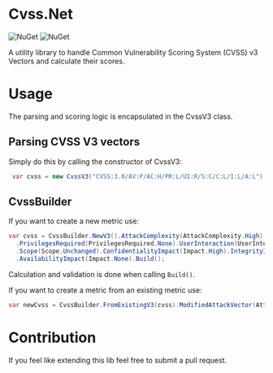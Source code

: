 # Cvss.Net

![NuGet](https://img.shields.io/nuget/v/Cvss.Net.svg)
![NuGet](https://img.shields.io/nuget/dt/Cvss.Net.svg)

A utility library to handle Common Vulnerability Scoring System (CVSS) v3 Vectors and calculate their scores.

# Usage

The parsing and scoring logic is encapsulated in the CvssV3 class.

## Parsing CVSS V3 vectors

Simply do this by calling the constructor of CvssV3:
```C#
 var cvss = new CvssV3("CVSS:3.0/AV:P/AC:H/PR:L/UI:R/S:C/C:L/I:L/A:L");
```

## CvssBuilder

If you want to create a new metric use:
```C#
var cvss = CvssBuilder.NewV3().AttackComplexity(AttackComplexity.High).AttackVector(AttackVector.Physical)
  .PrivilegesRequired(PrivilegesRequired.None).UserInteraction(UserInteraction.None)
  .Scope(Scope.Unchanged).ConfidentialityImpact(Impact.High).IntegrityImpact(Impact.Low)
  .AvailabilityImpact(Impact.None).Build();
```
Calculation and validation is done when calling `Build()`.

If you want to create a metric from an existing metric use:
```C#
var newCvss = CvssBuilder.FromExistingV3(cvss).ModifiedAttackVector(AttackVector.Local);
```

# Contribution

If you feel like extending this lib feel free to submit a pull request.
